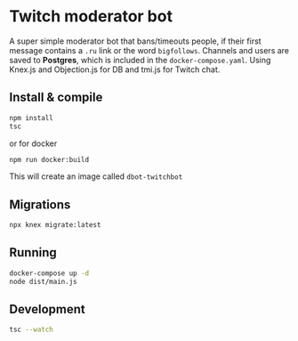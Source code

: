 # Twitch moderator bot

A super simple moderator bot that bans/timeouts people, if their first message contains a `.ru` link or the word `bigfollows`. Channels and users are saved to __Postgres__, which is included in the `docker-compose.yaml`. Using Knex.js and Objection.js for DB and tmi.js for Twitch chat.

## Install & compile
```bash
npm install
tsc
```

or for docker
```bash
npm run docker:build
```

This will create an image called `dbot-twitchbot`

## Migrations
```bash
npx knex migrate:latest
```

## Running
```bash
docker-compose up -d
node dist/main.js
```

## Development
```bash
tsc --watch
```
